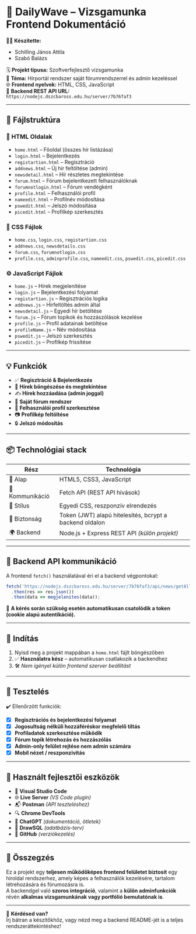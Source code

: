 # 🌊 DailyWave – Vizsgamunka Frontend Dokumentáció

👨‍💻 **Készítette:**  
- Schilling János Attila  
- Szabó Balázs  

🗓️ **Projekt típusa:** Szoftverfejlesztő vizsgamunka  
🎯 **Téma:** Hírportál rendszer saját fórumrendszerrel és admin kezeléssel  
🌐 **Frontend nyelvek:** HTML, CSS, JavaScript  
🔗 **Backend REST API URL:** `https://nodejs.dszcbaross.edu.hu/server/7b76faf3`

---

## 📁 Fájlstruktúra

### 🧾 HTML Oldalak
- `home.html` – Főoldal (összes hír listázása)
- `login.html` – Bejelentkezés
- `registartion.html` – Regisztráció
- `addnews.html` – Új hír feltöltése (admin)
- `newsdetail.html` – Hír részletes megtekintése
- `forum.html` – Fórum bejelentkezett felhasználóknak
- `forumnotlogin.html` – Fórum vendégként
- `profile.html` – Felhasználói profil
- `nameedit.html` – Profilnév módosítása
- `pswedit.html` – Jelszó módosítása
- `picedit.html` – Profilkép szerkesztés

### 🎨 CSS Fájlok
- `home.css`, `login.css`, `registartion.css`
- `addnews.css`, `newsdetails.css`
- `forum.css`, `forumnotlogin.css`
- `profile.css`, `adminprofile.css`, `nameedit.css`, `pswedit.css`, `picedit.css`

### ⚙️ JavaScript Fájlok
- `home.js` – Hírek megjelenítése
- `login.js` – Bejelentkezési folyamat
- `registartion.js` – Regisztrációs logika
- `addnews.js` – Hírfeltöltés admin által
- `newsdetail.js` – Egyedi hír betöltése
- `forum.js` – Fórum topikok és hozzászólások kezelése
- `profile.js` – Profil adatainak betöltése
- `profileName.js` – Név módosítása
- `pswedit.js` – Jelszó szerkesztés
- `picedit.js` – Profilkép frissítése

---

## 💡 Funkciók

- ✅ **Regisztráció & Bejelentkezés**
- 📰 **Hírek böngészése és megtekintése**
- ✍️ **Hírek hozzáadása (admin joggal)**
- 💬 **Saját fórum rendszer**
- 👤 **Felhasználói profil szerkesztése**
- 📷 **Profilkép feltöltése**
- 🔒 **Jelszó módosítás**

---

## 📦 Technológiai stack

| Rész | Technológia |
|------|-------------|
| 🔧 Alap | HTML5, CSS3, JavaScript |
| 🔁 Kommunikáció | Fetch API (REST API hívások) |
| 🎨 Stílus | Egyedi CSS, reszponzív elrendezés |
| 🔐 Biztonság | Token (JWT) alapú hitelesítés, bcrypt a backend oldalon |
| 🌍 Backend | Node.js + Express REST API *(külön projekt)* |

---

## 🔗 Backend API kommunikáció

A frontend `fetch()` használatával éri el a backend végpontokat:

```js
fetch('https://nodejs.dszcbaross.edu.hu/server/7b76faf3/api/news/getAllNews')
  .then(res => res.json())
  .then(data => megjelenites(data));
```

🔐 **A kérés során szükség esetén automatikusan csatolódik a token (cookie alapú autentikáció).**

---

## 🚀 Indítás

1. Nyisd meg a projekt mappában a `home.html` fájlt böngészőben  
2. ✅ **Használatra kész** – automatikusan csatlakozik a backendhez  
3. 🛠️ *Nem igényel külön frontend szerver beállítást*

---

## 🧪 Tesztelés

✔️ Ellenőrzött funkciók:

- [x] **Regisztrációs és bejelentkezési folyamat**
- [x] **Jogosultság nélküli hozzáféréskor megfelelő tiltás**
- [x] **Profiladatok szerkesztése működik**
- [x] **Fórum topik létrehozás és hozzászólás**
- [x] **Admin-only felület rejtése nem admin számára**
- [x] **Mobil nézet / reszponzivitás**

---

## 🧰 Használt fejlesztői eszközök

- 📝 **Visual Studio Code**
- 🌐 **Live Server** *(VS Code plugin)*
- 📬 **Postman** *(API teszteléshez)*
- 🔍 **Chrome DevTools**
- 🧠 **ChatGPT** *(dokumentáció, ötletek)*
- 🧭 **DrawSQL** *(adatbázis-terv)*
- 🐙 **GitHub** *(verziókezelés)*

---

## 🏁 Összegzés

Ez a projekt egy **teljesen működőképes frontend felületet biztosít** egy híroldal rendszerhez, amely képes a felhasználók kezelésére, tartalom létrehozására és fórumozásra is.  
A backendgel való **szoros integráció**, valamint a **külön adminfunkciók** révén **alkalmas vizsgamunkának vagy portfólió bemutatónak is**.

---

📩 **Kérdésed van?**  
Írj bátran a készítőkhöz, vagy nézd meg a backend README-jét is a teljes rendszeráttekintéshez!
